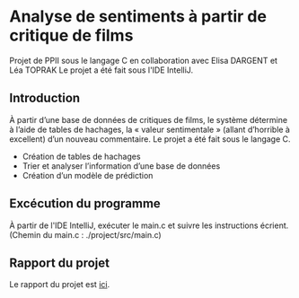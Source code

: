 # Analyse de sentiments à partir de critique de films
Projet de PPII sous le langage C en collaboration avec Elisa DARGENT et Léa TOPRAK
Le projet a été fait sous l'IDE IntelliJ.

## Introduction
À partir d’une base de données de critiques de films, le système détermine à l’aide de tables de hachages, la « valeur sentimentale » (allant d’horrible à excellent) d’un nouveau commentaire. Le projet a été fait sous le langage C.  
- Création de tables de hachages  
- Trier et analyser l’information d’une base de données  
- Création d’un modèle de prédiction


## Excécution du programme

À partir de l'IDE IntelliJ, exécuter le main.c et suivre les instructions écrient.
(Chemin du main.c :  ./project/src/main.c)

## Rapport du projet

Le rapport du projet est [ici](https://github.com/NielsTilch/analyse_sentiments/blob/main/Rapport%20PPII.pdf).
